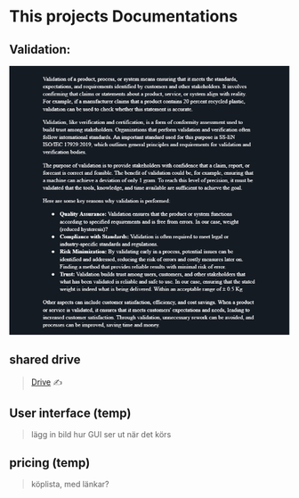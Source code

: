 # This projects Documentations  

## Validation:
![Image](https://github.com/HugoPersson01/POWER-CABLE/blob/main/pictures/Validation.PNG)



## shared drive
> [Drive](https://drive.google.com/drive/folders/1GKdPG60LBvru-e2fMha9NIqRZFCKdvjO) ✍️


## User interface (temp)
> lägg in bild hur GUI ser ut när det körs

## pricing (temp)
> köplista, med länkar?
